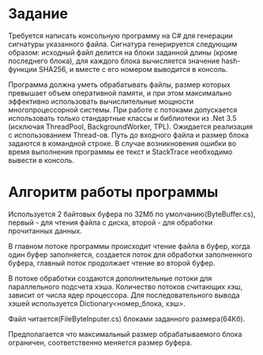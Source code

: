 # Задание

Требуется написать консольную программу на C# для генерации сигнатуры указанного файла. Сигнатура генерируется следующим образом: исходный файл делится на блоки заданной длины (кроме последнего блока), для каждого блока вычисляется значение hash-функции SHA256, и вместе с его номером выводится в консоль.  


Программа должна уметь обрабатывать файлы, размер которых превышает объем оперативной памяти, и при этом максимально эффективно использовать вычислительные мощности многопроцессорной системы. При работе с потоками допускается использовать только стандартные классы и библиотеки из .Net 3.5 (исключая ThreadPool, BackgroundWorker, TPL). Ожидается реализация с использованием Thread-ов. Путь до входного файла и размер блока задаются в командной строке.  В случае возникновения ошибки во время выполнения программы ее текст и StackTrace необходимо вывести в консоль.

# Алгоритм работы программы

Используется 2 байтовых буфера по 32Мб по умолчанию(ByteBuffer.cs), первый - для чтения файла с диска, второй - для обработки прочитанных данных.

В главном потоке программы происходит чтение файла в буфер, когда один буфер заполняется, создается поток для обработки заполненного буфера, главный поток продолжает чтение во второй буфер.

В потоке обработки создаются дополнительные потоки для параллельного подсчета хэша. 
Количество потоков считающих хэш, зависит от числа ядер процессора.
Для последовательного вывода хэшей используется Dictionary<номер_блока, хэш>.

Файл читается(FileByteInputer.cs) блоками заданного размера(64Кб).

Предполагается что максимальный размер обрабатываемого блока ограничен, соответственно меняется размер буфера.
